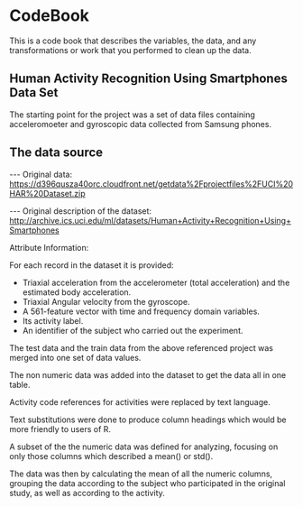 # CodeBook

This is a code book that describes the variables, the data, and any transformations or work that you performed to clean up the data.

## Human Activity Recognition Using Smartphones Data Set 

The starting point for the project was a set of data files containing acceleromoeter and gyroscopic data collected from Samsung phones.

## The data source

--- Original data: https://d396qusza40orc.cloudfront.net/getdata%2Fprojectfiles%2FUCI%20HAR%20Dataset.zip

--- Original description of the dataset: http://archive.ics.uci.edu/ml/datasets/Human+Activity+Recognition+Using+Smartphones

Attribute Information:

For each record in the dataset it is provided: 
- Triaxial acceleration from the accelerometer (total acceleration) and the estimated body acceleration. 
- Triaxial Angular velocity from the gyroscope. 
- A 561-feature vector with time and frequency domain variables. 
- Its activity label. 
- An identifier of the subject who carried out the experiment.


The test data and the train data from the above referenced project was merged into one set of data values.

The non numeric data was added into the dataset to get the data all in one table. 

Activity code references for activities were replaced by text language.

Text substitutions were done to produce column headings which would be more friendly to users of R.

A subset of the the numeric data was defined for analyzing, focusing on only those columns which described a mean() or std().

The data was then by calculating the mean of all the numeric columns, grouping the data according to the subject who participated in the original study, as well as according to the activity.